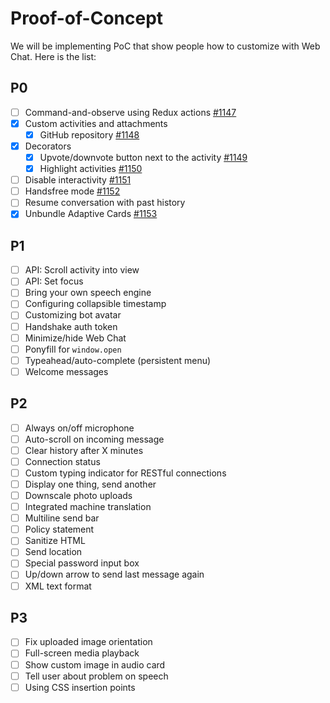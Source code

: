 # Proof-of-Concept

We will be implementing PoC that show people how to customize with Web Chat. Here is the list:

## P0
- [ ] Command-and-observe using Redux actions [#1147](https://github.com/Microsoft/BotFramework-WebChat/issues/1147)
- [x] Custom activities and attachments
   - [x] GitHub repository [#1148](https://github.com/Microsoft/BotFramework-WebChat/issues/1148)
- [x] Decorators
   - [x] Upvote/downvote button next to the activity [#1149](https://github.com/Microsoft/BotFramework-WebChat/issues/1149)
   - [x] Highlight activities [#1150](https://github.com/Microsoft/BotFramework-WebChat/issues/1150)
- [ ] Disable interactivity [#1151](https://github.com/Microsoft/BotFramework-WebChat/issues/1151)
- [ ] Handsfree mode [#1152](https://github.com/Microsoft/BotFramework-WebChat/issues/1152)
- [ ] Resume conversation with past history
- [x] Unbundle Adaptive Cards [#1153](https://github.com/Microsoft/BotFramework-WebChat/issues/1153)

## P1
- [ ] API: Scroll activity into view
- [ ] API: Set focus
- [ ] Bring your own speech engine
- [ ] Configuring collapsible timestamp
- [ ] Customizing bot avatar
- [ ] Handshake auth token
- [ ] Minimize/hide Web Chat
- [ ] Ponyfill for `window.open`
- [ ] Typeahead/auto-complete (persistent menu)
- [ ] Welcome messages

## P2
- [ ] Always on/off microphone
- [ ] Auto-scroll on incoming message
- [ ] Clear history after X minutes
- [ ] Connection status
- [ ] Custom typing indicator for RESTful connections
- [ ] Display one thing, send another
- [ ] Downscale photo uploads
- [ ] Integrated machine translation
- [ ] Multiline send bar
- [ ] Policy statement
- [ ] Sanitize HTML
- [ ] Send location
- [ ] Special password input box
- [ ] Up/down arrow to send last message again
- [ ] XML text format

## P3
- [ ] Fix uploaded image orientation
- [ ] Full-screen media playback
- [ ] Show custom image in audio card
- [ ] Tell user about problem on speech
- [ ] Using CSS insertion points
